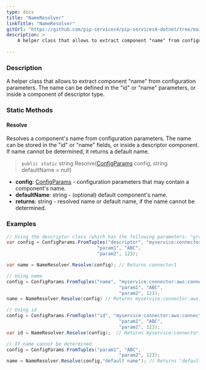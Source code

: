 ```yaml
---
type: docs
title: "NameResolver"
linkTitle: "NameResolver"
gitUrl: "https://github.com/pip-services4/pip-services4-dotnet/tree/main/pip-services4-components-dotnet"
description: > 
    A helper class that allows to extract component "name" from configuration parameters.
    
---
```

### Description
A helper class that allows to extract component "name" from configuration parameters.
The name can be defined in the "id" or "name" parameters, or inside a component of descriptor type.

### Static Methods

#### Resolve
Resolves a component's name from configuration parameters.
The name can be stored in the "id" or "name" fields, or inside a descriptor component.
If name cannot be determined, it returns a default name.

> `public static` string Resolve([ConfigParams](../config_params) config, string defaultName = null)

- **config**: [ConfigParams](../config_params) - configuration parameters that may contain a component's name.
- **defaultName**: string - (optional) default component's name.
- **returns**: string - resolved name or default name, if the name cannot be determined.

### Examples

```cs
// Using the descriptor class (which has the following parameters: "group", "type", "kind", "name", "version") will extract the value of the "name" parameter.
var config = ConfigParams.FromTuples("descriptor", "myservice:connector:aws:connector1:1.0",
                                 "param1", "ABC",
                                 "param2", 123);

var name = NameResolver.Resolve(config); // Returns connector1

// Using name
config = ConfigParams.FromTuples("name", "myservice:connector:aws:connector1:1.0",
                                         "param1", "ABC",
                                         "param2", 123); 
name = NameResolver.Resolve(config) // Returns myservice:connector:aws:connector1:1.0

// Using id
config = ConfigParams.FromTuples("id", "myservice:connector:aws:connector1:1.0",
                                         "param1", "ABC",
                                         "param2", 123);
var id = NameResolver.Resolve(config);  // Returns myservice:connector:aws:connector1:1.0

// If name cannot be determined
config = ConfigParams.FromTuples("param1", "ABC",
                                         "param2", 123);
name = NameResolver.Resolve(config,"default name"); // Returns "default name"
```

